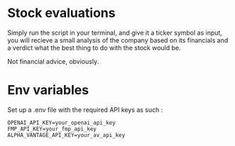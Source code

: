 # Stock evaluations

Simply run the script in your terminal, and give it a ticker symbol as input, you will recieve a small analysis of the company based on its financials and a verdict what the best thing to do with the stock would be.  


Not financial advice, obviously.

# Env variables

Set up a .env file with the required API keys as such :  

```env
OPENAI_API_KEY=your_openai_api_key
FMP_API_KEY=your_fmp_api_key
ALPHA_VANTAGE_API_KEY=your_av_api_key
```


